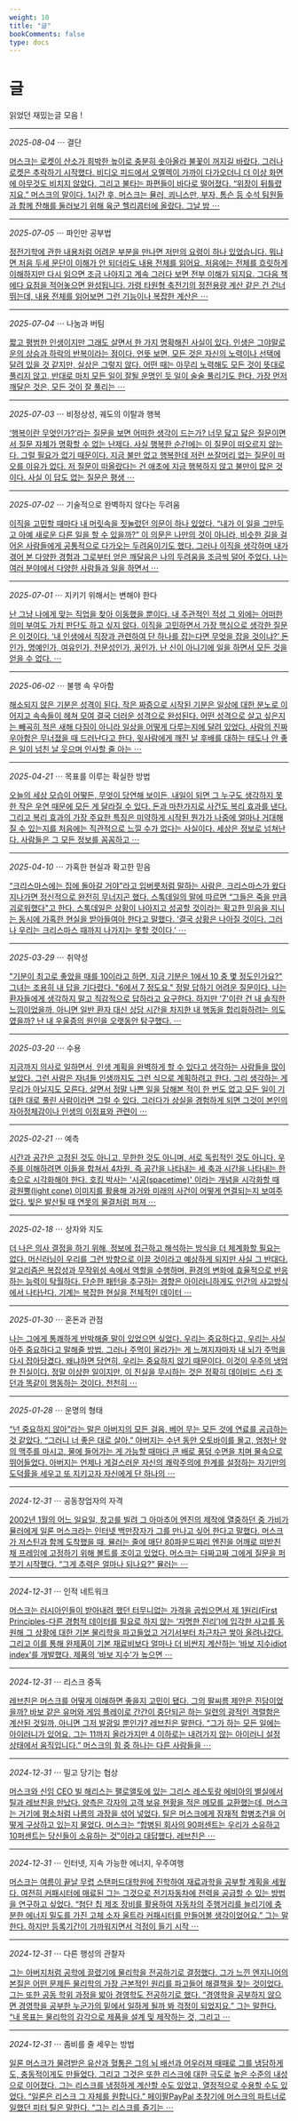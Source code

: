 ```yaml
---
weight: 10
title: "글"
bookComments: false
type: docs
---
```


# 글

읽었던 재밌는글 모음 !

---

*2025-08-04* ⋯ 결단

[머스크는 로켓이 산소가 희박한 높이로 충분히 솟아올라 불꽃이 꺼지길 바랐다. 그러나 로켓은 추락하기 시작했다. 비디오 피드에서 오멜렉이 가까이 다가오더니 더 이상 화면에 아무것도 비치지 않았다. 그리고 불타는 파편들이 바다로 떨어졌다. “위장이 뒤틀렸지요.” 머스크의 말이다. 1시간 후, 머스크는 뮬러, 쾨니스만, 부자, 톰슨 등 수석 팀원들과 함께 잔해를 둘러보기 위해 육군 헬리콥터에 올랐다. 그날 밤 ⋯](https://yshghid.github.io/docs/hobby/book/book52/)

---

*2025-07-05* ⋯ 파인만 공부법

[정전기학에 관한 내용처럼 어려운 부분을 만나면 저만의 요령이 하나 있었습니다. 뭐냐면 처음 두세 문단이 이해가 안 되더라도 내용 전체를 읽어요. 처음에는 전체를 흐릿하게 이해하지만 다시 읽으면 조금 나아지고 계속 그러다 보면 전부 이해가 되지요. 그다음 책에다 요점을 적어놓으면 완성됩니다. 가령 타원형 축전기의 정전용량 계산 같은 건 건너뛰는데, 내용 전체를 읽어보면 그런 기능이나 복잡한 계산은 ⋯](https://yshghid.github.io/docs/hobby/book/book48/)

---

*2025-07-04* ⋯ 나눔과 버팀

[짧고 평범한 인생이지만 그래도 살면서 한 가지 명확해진 사실이 있다. 인생은 그야말로 운의 상승과 하락의 반복이라는 점이다. 언뜻 보면, 모든 것은 자신의 노력이나 선택에 달려 있을 것 같지만, 실상은 그렇지 않다. 어떤 때는 아무리 노력해도 모든 것이 뜻대로 풀리지 않고, 반대로 마치 모든 일이 잘될 운명인 듯 일이 술술 풀리기도 한다. 가장 먼저 깨달은 것은, 모든 것이 잘 풀리는 ⋯](https://yshghid.github.io/docs/hobby/book/book46/)

---

*2025-07-03* ⋯ 비정상성, 궤도의 이탈과 행복

[‘행복이란 무엇인가?’라는 질문을 보면 어떠한 생각이 드는가? 너무 닳고 닳은 질문이면서 질문 자체가 명확할 수 없는 난제다. 사실 행복한 순간에는 이 질문이 떠오르지 않는다. 그럴 필요가 없기 때문이다. 지금 불만 없고 행복한데 저런 쓰잘머리 없는 질문이 떠오를 이유가 없다. 저 질문이 떠올랐다는 건 애초에 지금 행복하지 않고 불만이 많은 것이다. 사실 이 답도 없는 질문은 평생 ⋯](https://yshghid.github.io/docs/hobby/book/book45/)

---

*2025-07-02* ⋯ 기술적으로 완벽하지 않다는 두려움

[이직을 고민할 때마다 내 머릿속을 짓눌렀던 의문이 하나 있었다. “내가 이 일을 그만두고 아예 새로운 다른 일을 할 수 있을까?” 이 의문은 나만의 것이 아니라, 비슷한 길을 걸어온 사람들에게 공통적으로 다가오는 두려움이기도 했다. 그러나 이직을 생각하며 내가 겪어 본 다양한 경험과 그로부터 얻은 깨달음은 나의 두려움을 조금씩 덜어 주었다. 나는 여러 분야에서 다양한 사람들과 일을 하면서 ⋯](https://yshghid.github.io/docs/hobby/book/book44/)

---

*2025-07-01* ⋯ 지키기 위해서는 변해야 한다

[난 그냥 나에게 맞는 직업을 찾아 이동했을 뿐이다. 내 주관적인 적성 그 외에는 어떠한 의미 부여도 가치 판단도 하고 싶지 않다. 이직을 고민하면서 가장 핵심으로 생각한 질문은 이것이다. ‘내 인생에서 직장과 관련하여 단 하나를 잡는다면 무엇을 잡을 것이냐?’ 돈인가, 명예인가, 여유인가, 전문성인가, 꿈인가. 난 신이 아니기에 일을 하면서 모든 것을 얻을 수 없다. ⋯](https://yshghid.github.io/docs/hobby/book/book42/)

---

*2025-06-02* ⋯ 불행 속 우아함

[해소되지 않은 기분은 성격이 된다. 작은 짜증으로 시작된 기분은 일상에 대한 분노로 이어지고 속속들이 헤쳐 모여 결국 더러운 성격으로 완성된다. 어떤 성격으로 살고 싶은지는 빼곡히 적은 새해 다짐이 아니라 일상을 어떻게 다루는지에 달려 있었다. 사람의 진짜 우아함은 무너졌을 때 드러난다고 한다. 윗사람에게 깨진 날 후배를 대하는 태도나 안 좋은 일이 넘친 날 웃으며 인사할 줄 아는 ⋯](https://yshghid.github.io/docs/hobby/book/book39/)

---

*2025-04-21* ⋯ 목표를 이루는 확실한 방법

[오늘의 세상 모습이 어떻든, 무엇이 당연해 보이든, 내일이 되면 그 누구도 생각하지 못한 작은 우연 때문에 모든 게 달라질 수 있다. 돈과 마찬가지로 사건도 복리 효과를 낸다. 그리고 복리 효과의 가장 주요한 특징은 미약하게 시작된 뭔가가 나중에 얼마나 거대해질 수 있는지를 처음에는 직관적으로 느낄 수가 없다는 사실이다. 세상은 정보로 넘쳐난다. 사람들은 그 모든 정보를 꼼꼼하고 ⋯](https://yshghid.github.io/docs/hobby/book/book15/)

---

*2025-04-10* ⋯ 가혹한 현실과 확고한 믿음

[“크리스마스에는 집에 돌아갈 거야"라고 입버릇처럼 말하는 사람은, 크리스마스가 왔다 지나가면 정신적으로 완전히 무너지곤 했다. 스톡데일의 말에 따르면 “그들은 죽을 만큼 괴로워했다"고 한다. 스톡데일은 상황이 나아지고 성공할 것이라는 확고한 믿음을 지니는 동시에 가혹한 현실을 받아들여아 한다고 말했다. ‘결국 상황은 나아질 것이다. 그러나 우리는 크리스마스 때까지 나가지는 못할 것이다.’ ⋯](https://yshghid.github.io/docs/hobby/book/book16)


---

*2025-03-29* ⋯ 취약성

["기분이 최고로 좋았을 때를 10이라고 하면, 지금 기분은 1에서 10 중 몇 정도인가요?" 그녀는 조용히 내 답을 기다렸다. "6에서 7 정도요." 정말 답하기 어려운 질문이다. 나는 환자들에게 생각하지 말고 직감적으로 답하라고 요구한다. 하지만 '7'이란 건 내 솔직한 느낌이었을까, 아니면 일반 환자 대신 상담 시간을 차지한 내 행동을 합리화하려는 의도였을까? 난 내 우울증의 원인을 오랫동안 탐구했다. ⋯](https://yshghid.github.io/docs/hobby/book/book20)

---

*2025-03-20* ⋯ 수용

[지금까지 의사로 일하면서, 인생 계획을 완벽하게 할 수 있다고 생각하는 사람들을 많이 보았다. 그런 사람은 자녀들 인생까지도 그런 식으로 계획하려고 한다. 그리 생각하는 게 무리가 아닐지도 모른다. 살면서 정말 나쁜 일을 당해본 적이 한 번도 없고 모든 일이 기대한 대로 풀린 사람이라면 그럴 수 있다. 그러다가 상실을 경험하게 되면 그것이 본인의 자아정체감이나 인생의 이정표와 관련이 ⋯](https://yshghid.github.io/docs/hobby/book/book19)

---

*2025-02-21* ⋯ 예측

[시간과 공간은 고정된 것도 아니고, 무한한 것도 아니며, 서로 독립적인 것도 아니다. 우주를 이해하려면 이들을 합쳐서 4차원, 즉 공간을 나타내는 세 축과 시간을 나타내는 한 축으로 시각화해야 한다.  호킹 박사는 '시공(spacetime)' 이라는 개념을 시각화할 때 광원뿔(light cone) 이미지를 활용해 과거와 미래의 사건이 어떻게 연결되는지 보여주었다. 빛은 발산될 때 연못의 물결처럼 퍼져 ⋯](https://yshghid.github.io/docs/hobby/book/book22/)

---

*2025-02-18* ⋯ 상자와 지도

[더 나은 의사 결정을 하기 위해, 정보에 접근하고 해석하는 방식을 더 체계화할 필요는 없다. 머신러닝이 우리를 그런 방향으로 이끌 것이라고 예상하게 되지만 사실 그 반대다. 알고리즘은 복잡성과 무작위성 속에서 역할을 수행하며, 환경의 변화에 효율적으로 반응하는 능력이 탁월하다. 단순한 패턴을 추구하는 경향은 아이러니하게도 인간의 사고방식에서 나타난다. 기계는 복잡한 현실을 전체적인 데이터 ⋯](https://yshghid.github.io/docs/hobby/book/book21/)

---

*2025-01-30* ⋯ 혼돈과 관점

[나는 그에게 통쾌하게 반박해줄 말이 있었으면 싶었다. 우리는 중요하다고, 우리는 사실 아주 중요하다고 말해줄 방법. 그러나 주먹이 올라가는 게 느껴지자마자 내 뇌가 주먹을 다시 잡아당겼다. 왜냐하면 당연히, 우리는 중요하지 않기 때문이다. 이것이 우주의 냉엄한 진실이다. 정말 이상한 일이지만, 이 진실을 무시하는 것은 정확히 데이비드 스타 조던과 똑같이 행동하는 것이다. 천천히 ⋯](https://yshghid.github.io/docs/hobby/book/book29/)

---

*2025-01-28* ⋯ 운명의 형태

[“넌 중요하지 않아”라는 말은 아버지의 모든 걸음, 베어 무는 모든 것에 연료를 공급하는 것 같았다. “그러니 너 좋은 대로 살아.” 아버지는 수년 동안 오토바이를 몰고, 엄청난 양의 맥주를 마시고, 물에 들어가는 게 가능할 때마다 큰 배로 풍덩 수면을 치며 물속으로 뛰어들었다. 아버지는 언제나 게걸스러운 자신의 쾌락주의에 한계를 설정하는 자기만의 도덕률을 세우고 또 지키고자 자신에게 단 하나의 ⋯](https://yshghid.github.io/docs/hobby/book/book27/)

---

*2024-12-31* ⋯ 공동창업자의 자격

[2002년 1월의 어느 일요일, 창고를 빌려 그 아마추어 엔진의 제작에 열중하던 중 가비가 뮬러에게 일론 머스크라는 인터넷 백만장자가 그를 만나고 싶어 한다고 말했다. 머스크가 저스틴과 함께 도착했을 때, 뮬러는 줄에 매단 80파운드짜리 엔진을 어깨로 떠받친 채 프레임에 고정하기 위해 볼트를 조이고 있었다. 머스크는 다짜고짜 그에게 질문을 퍼붓기 시작했다. “그게 추력은 얼마나 되나요?” 뮬러는 ⋯](https://yshghid.github.io/docs/hobby/book/book36/)

---

*2024-12-31* ⋯ 인적 네트워크

[머스크는 러시아인들이 받아내려 했던 터무니없는 가격을 곱씹으면서 제 1원리(First Principles-다른 경험적 데이터를 필요로 하지 않는 ‘자명한 진리’)에 입각한 사고를 동원해 그 상황에 대한 기본 물리학을 파고들었고 거기서부터 차근차근 쌓아 올려나갔다. 그리고 이를 통해 완제품이 기본 재료비보다 얼마나 더 비싼지 계산하는 ‘바보 지수idiot index’를 개발했다. 제품의 ‘바보 지수’가 높으면 ⋯](https://yshghid.github.io/docs/hobby/book/book35/)

---

*2024-12-31* ⋯ 리스크 중독

[레브친은 머스크를 어떻게 이해하면 좋을지 고민이 됐다. 그의 팔씨름 제안은 진담이었을까? 바보 같은 유머와 게임 플레이로 간간이 중단되곤 하는 일련의 광적인 격렬함은 계산된 것일까, 아니면 그저 발광일 뿐인가? 레브친은 말한다. “그가 하는 모든 일에는 아이러니가 있어요. 그는 11까지 올라가지만 4 이하로는 내려가지 않는 아이러니 설정 상태에서 움직입니다.” 머스크의 힘 중 하나는 다른 사람들을 ⋯](https://yshghid.github.io/docs/hobby/book/book34/)

---

*2024-12-31* ⋯ 밀고 당기는 협상

[머스크와 신임 CEO 빌 해리스는 팰로앨토에 있는 그리스 레스토랑 에비아의 별실에서 틸과 레브친을 만났다. 양측은 각자의 고객 보유 현황을 적은 메모를 교환했는데, 머스크는 거기에 평소처럼 나름의 과장을 섞어 넣었다. 틸은 머스크에게 잠재적 합병조건을 어떻게 구상하고 있는지 물었다. 머스크는 “합병된 회사의 90퍼센트는 우리가 소유하고 10퍼센트는 당신들이 소유하는 것”이라고 대답했다. 레브친은 ⋯](https://yshghid.github.io/docs/hobby/book/book33/)

---

*2024-12-31* ⋯ 인터넷, 지속 가능한 에너지, 우주여행

[머스크는 여름이 끝날 무렵 스탠퍼드대학원에 진학하여 재료과학을 공부할 계획을 세웠다. 여전히 커패시터에 매료된 그는 그것으로 전기자동차에 전력을 공급할 수 있는 방법을 연구하고 싶었다. “첨단 칩 제조 장비를 활용하여 자동차의 주행거리를 늘리기에 충분한 에너지 밀도를 가진 고체 소자 울트라 커패시터를 만들어볼 생각이었어요.” 그는 말한다. 하지만 등록기간이 가까워지면서 걱정이 들기 시작 ⋯](https://yshghid.github.io/docs/hobby/book/book32/)

---

*2024-12-31* ⋯ 다른 행성의 관찰자

[그는 아버지처럼 공학에 끌렸기에 물리학을 전공하기로 결정했다. 그가 느낀 엔지니어의 본질은 어떤 문제든 물리학의 가장 근본적인 원리를 파고들어 해결책을 찾는 것이었다. 그는 또한 공동 학위 과정을 밟아 경영학도 전공하기로 했다. “경영학을 공부하지 않으면 경영학을 공부한 누군가의 밑에서 일하게 될까 봐 걱정이 되었지요.” 그는 말한다. “내 목표는 물리학의 감각으로 제품을 설계 및 제작하는 것, 그리고 ⋯](https://yshghid.github.io/docs/hobby/book/book31/)

---

*2024-12-31* ⋯ 좀비를 줄 세우는 방법

[일론 머스크가 물려받은 유산과 혈통은 그의 뇌 배선과 어우러져 때때로 그를 냉담하게도, 충동적이게도 만들었다. 그리고 그것은 또한 리스크에 대한 극도로 높은 수준의 내성으로 이어졌다. 그는 리스크를 냉정하게 계산할 수도 있었고, 열정적으로 수용할 수도 있었다. “일론은 리스크 그 자체를 원합니다.” 페이팔PayPal 초창기에 머스크의 파트너로 일했던 피터 틸은 말한다. “그는 리스크를 즐기는 ⋯](https://yshghid.github.io/docs/hobby/book/book30/)




#
